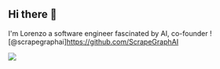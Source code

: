 ## Hi there 👋

I'm Lorenzo a software engineer fascinated by AI, co-founder ![@scrapegraphai]https://github.com/ScrapeGraphAI

![](http://github-profile-summary-cards.vercel.app/api/cards/profile-details?username=lurenss&theme=2077)


<!--
**lurenss/lurenss** is a ✨ _special_ ✨ repository because its `README.md` (this file) appears on your GitHub profile.

Here are some ideas to get you started:

- 🔭 I’m currently working on ...
- 🌱 I’m currently learning ...
- 👯 I’m looking to collaborate on ...
- 🤔 I’m looking for help with ...
- 💬 Ask me about ...
- 📫 How to reach me: ...
- 😄 Pronouns: ...
- ⚡ Fun fact: ...
-->

